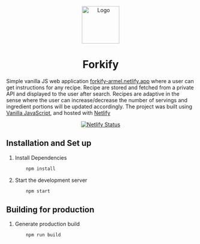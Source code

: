 <div align="center">
  <img alt="Logo" src="img/logo.png" width="100" />
</div>
<h1 align="center">
  Forkify
</h1>
<p align="center">

Simple vanilla JS web application <a href="https://forkify-armel.netlify.app/" target="_blank">forkify-armel.netlify.app</a> where a user can get instructions for any recipe. Recipe are stored and fetched from a private API and displayed to the user after search. Recipes are adaptive in the sense where the user can increase/decrease the number of servings and ingredient portions will be updated accordingly. The project was built using <a href="https://javascript30.com/" target="_blank">Vanilla JavaScript</a>, and hosted with <a href="https://www.netlify.com/" target="_blank">Netlify</a>

</p>

<p align="center">
  <a href="https://app.netlify.com/sites/forkify-armel/deploys" target="_blank">
    <img src="https://api.netlify.com/api/v1/badges/1963b488-7b78-48c9-9e2d-6fb5e47ab3af/deploy-status" alt="Netlify Status" />
  </a>
</p>

## Installation and Set up

1. Install Dependencies

   ```sh
       npm install
   ```

2. Start the development server

   ```sh
       npm start
   ```

## Building for production

1. Generate production build

   ```sh
       npm run build
   ```
